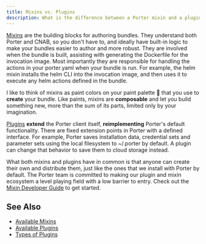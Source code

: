 ```yaml
---
title: Mixins vs. Plugins
description: What is the difference between a Porter mixin and a plugin? When would you use one instead of another?
---
```


[Mixins](/mixins/) are the building blocks for authoring bundles. They
understand both Porter and CNAB, so you don't have to, and ideally have built-in
logic to make your bundles easier to author and more robust.  They are involved
when the bundle is built, assisting with generating the Dockerfile for the
invocation image. Most importantly they are responsible for handling the actions
in your porter.yaml when your bundle is run. For example, the helm mixin
installs the helm CLI into the invocation image, and then uses it to execute any
helm actions defined in the bundle.

I like to think of mixins as paint colors on your paint palette 🎨 that you use
to **create** your bundle. Like paints, mixins are **composable** and let you
build something new, more than the sum of its parts, limited only by your
imagination.

[Plugins](/plugins/) **extend** the Porter client itself, **reimplementing**
Porter's default functionality. There are fixed extension points in Porter with
a defined interface. For example, Porter saves installation data, credential
sets and parameter sets using the local filesystem to ~/.porter by default. A
plugin can change that behavior to save them to cloud storage instead.

What both mixins and plugins have in common is that anyone can create their own
and distribute them, just like the ones that we install with Porter by default.
The Porter team is committed to making our plugin and mixin ecosystem a level
playing field with a low barrier to entry. Check out the [Mixin Developer
Guide](/mixin-dev-guide) to get started.

## See Also

* [Available Mixins](/mixins/)
* [Available Plugins](/plugins/)
* [Types of Plugins](/plugins/types/)
